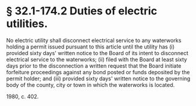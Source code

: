 # § 32.1-174.2 Duties of electric utilities.

<p>No electric utility shall disconnect electrical service to any waterworks holding a permit issued pursuant to this article until the utility has (i) provided sixty days' written notice to the Board of its intent to disconnect electrical service to the waterworks; (ii) filed with the Board at least sixty days prior to the disconnection a written request that the Board initiate forfeiture proceedings against any bond posted or funds deposited by the permit holder; and (iii) provided sixty days' written notice to the governing body of the county, city or town in which the waterworks is located.</p><p>1980, c. 402.</p>